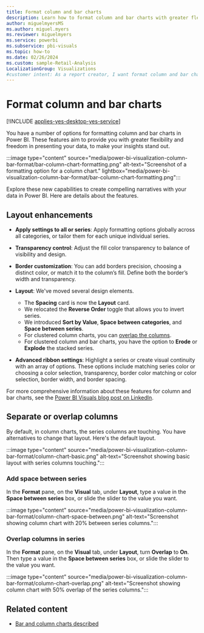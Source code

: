 ```yaml
---
title: Format column and bar charts
description: Learn how to format column and bar charts with greater flexibility and freedom in presenting your data, to make your insights stand out.
author: miguelmyersMS
ms.author: miguel.myers
ms.reviewer: miguelmyers
ms.service: powerbi
ms.subservice: pbi-visuals
ms.topic: how-to
ms.date: 02/26/2024
ms.custom: sample-Retail-Analysis
LocalizationGroup: Visualizations 
#customer intent: As a report creator, I want format column and bar charts.
---
```


# Format column and bar charts

[!INCLUDE [applies-yes-desktop-yes-service](../includes/applies-yes-desktop-yes-service.md)]

You have a number of options for formatting column and bar charts in Power BI. These features aim to provide you with greater flexibility and freedom in presenting your data, to make your insights stand out.

:::image type="content" source="media/power-bi-visualization-column-bar-format/bar-column-chart-formatting.png" alt-text="Screenshot of a formatting option for a column chart." lightbox="media/power-bi-visualization-column-bar-format/bar-column-chart-formatting.png":::

Explore these new capabilities to create compelling narratives with your data in Power BI. Here are details about the features.

## Layout enhancements

- **Apply settings to all or series**: Apply formatting options globally across all categories, or tailor them for each unique individual series.

- **Transparency control**: Adjust the fill color transparency to balance of visibility and design. 

- **Border customization**: You can add borders precision, choosing a distinct color, or match it to the column’s fill. Define both the border’s width and transparency. 

- **Layout**: We've moved several design elements.

  - The **Spacing** card is now the **Layout** card.
  - We relocated the **Reverse Order** toggle that allows you to invert series.
  - We introduced **Sort by Value**, **Space between categories**, and **Space between series**.
  - For clustered column charts, you can [overlap the columns](#overlap-columns-in-series).
  - For clustered column and bar charts, you have the option to **Erode** or **Explode** the stacked series.

- **Advanced ribbon settings**: Highlight a series or create visual continuity with an array of options. These options include matching series color or choosing a color selection, transparency, border color matching or color selection, border width, and border spacing.

For more comprehensive information about these features for column and bar charts, see the [Power BI Visuals blog post on LinkedIn](https://www.linkedin.com/feed/update/urn:li:activity:7138638604704129024/).

## Separate or overlap columns

By default, in column charts, the series columns are touching. You have alternatives to change that layout. Here's the default layout.

:::image type="content" source="media/power-bi-visualization-column-bar-format/column-chart-basic.png" alt-text="Screenshot showing basic layout with series columns touching.":::

### Add space between series

In the **Format** pane, on the **Visual** tab, under **Layout**, type a value in the **Space between series** box, or slide the slider to the value you want.

:::image type="content" source="media/power-bi-visualization-column-bar-format/column-chart-space-between.png" alt-text="Screenshot showing column chart with 20% between series columns.":::

### Overlap columns in series

In the **Format** pane, on the **Visual** tab, under **Layout**, turn **Overlap** to **On**. Then type a value in the **Space between series** box, or slide the slider to the value you want.

:::image type="content" source="media/power-bi-visualization-column-bar-format/column-chart-overlap.png" alt-text="Screenshot showing column chart with 50% overlap of the series columns.":::


## Related content

- [Bar and column charts described](power-bi-visualization-types-for-reports-and-q-and-a.md#bar-and-column-charts)
